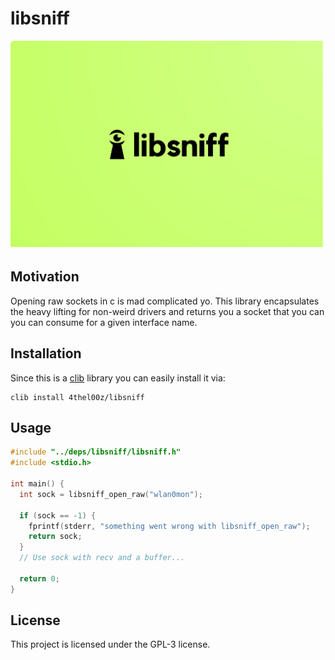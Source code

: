 # libsniff

![libsniff logo](https://raw.githubusercontent.com/4thel00z/logos/master/libsniff.png)

## Motivation

Opening raw sockets in c is mad complicated yo.
This library encapsulates the heavy lifting for non-weird drivers and returns you a socket
that you can you can consume for a given interface name.

## Installation

Since this is a [clib]() library you can easily install it via:

```
clib install 4thel00z/libsniff
```

## Usage

```c
#include "../deps/libsniff/libsniff.h"
#include <stdio.h>

int main() {
  int sock = libsniff_open_raw("wlan0mon");

  if (sock == -1) {
    fprintf(stderr, "something went wrong with libsniff_open_raw");
    return sock;
  }
  // Use sock with recv and a buffer...

  return 0;
}
```

## License

This project is licensed under the GPL-3 license.
